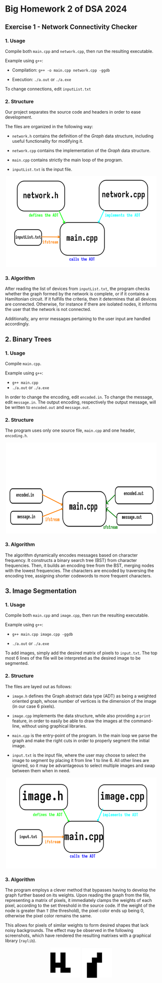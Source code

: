 # Big Homework 2 of DSA 2024
## Exercise 1 - Network Connectivity Checker
### 1. Usage
Compile both `main.cpp` and `network.cpp`, then run the resulting executable.

Example using `g++`:

* Compilation: `g++ -o main.cpp network.cpp -ggdb`

* Execution: `./a.out` or `./a.exe`

To change connections, edit `inputList.txt`

### 2. Structure
Our project separates the source code and headers in order to ease development.

The files are organized in the following way:

* `network.h` contains the definition of the *Graph* data structure, including useful functionality for modifying it.

* `network.cpp` contains the implementation of the *Graph* data structure.

* `main.cpp` contains strictly the main loop of the program.

* `inputList.txt` is the input file.

<p align="center">
	<img src="ex1/structure.png" width="500" height="300" />
</p>

### 3. Algorithm
After reading the list of devices from `inputList.txt`, the program checks whether the graph formed by the network is complete, or if it contains a Hamiltonian circuit. If it fulfills the criteria, then it determines that all devices are connected. Otherwise, for instance if there are isolated nodes, it informs the user that the network is not connected.

Additionally, any error messages pertaining to the user input are handled accordingly.

## 2. Binary Trees
### 1. Usage
Compile `main.cpp`.

Example using `g++`:

* `g++ main.cpp`
* `./a.out` or `./a.exe`

In order to change the encoding, edit `encoded.in`. To change the message, edit `message.in`. The output encoding, respectively the output message, will be written to `encoded.out` and `message.out`.

### 2. Structure
The program uses only one source file, `main.cpp` and one header, `encoding.h`.

<p align="center">
	<img src="ex2/structure.png" width="500" height="300" />
</p>

### 3. Algorithm
The algorithm dynamically encodes messages based on character frequency. It constructs a binary search tree (BST) from character frequencies. Then, it builds an encoding tree from the BST, merging nodes with the lowest frequencies. The characters are encoded by traversing the encoding tree, assigning shorter codewords to more frequent characters.

## 3. Image Segmentation

### 1. Usage
Compile both `main.cpp` and `image.cpp`, then run the resulting executable.

Example using `g++`:

* `g++ main.cpp image.cpp -ggdb`

* `./a.out` or `./a.exe`

To add images, simply add the desired matrix of pixels to `input.txt`. The top most 6 lines of the file will be interpreted as the desired image to be segmented.

### 2. Structure

The files are layed out as follows:

* `image.h` defines the Graph abstract data type (ADT) as being a weighted oriented graph, whose number of vertices is the dimension of the image (in our case 6 pixels).

* `image.cpp` implements the data structure, while also providing a `print` feature, in order to easily be able to draw the images at the command-line, without using graphical libraries.

* `main.cpp` is the entry-point of the program. In the main loop we parse the graph and make the right cuts in order to properly segment the initial image.

* `input.txt` is the input file, where the user may choose to select the image to segment by placing it from line 1 to line 6. All other lines are ignored, so it may be advantageous to select multiple images and swap between them when in need.

<p align="center">
	<img src="ex3/structure.png" width="500" height="300" />
</p>

### 3. Algorithm
The program employs a clever method that bypasses having to develop the graph further based on its weights. Upon reading the graph from the file, representing a matrix of pixels, it immediately clamps the weights of each pixel, according to the set threshold in the source code. If the weight of the node is greater than `T` (the threshold), the pixel color ends up being 0, otherwise the pixel color remains the same.

This allows for pixels of similar weights to form desired shapes that lack noisy backgrounds. The effect may be observed in the following screenshots, which have rendered the resulting matrixes with a graphical library (`raylib`).

<p align="center">
	<img src="ex3/example1.png" width="100" height="100" />
	<img src="ex3/example2.png" width="100" height="100" />
</p>
